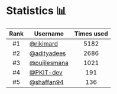 # Statistics 📊

|Rank|Username|Times used|
:--------:|--------|:--------:|
|#1|[@rikimard](https://github.com/rikimard)|5182|
|#2|[@adityadees](https://github.com/adityadees)|2686|
|#3|[@pujilesmana](https://github.com/pujilesmana)|1021|
|#4|[@PKIT-dev](https://github.com/PKIT-dev)|191|
|#5|[@shaffan94](https://github.com/shaffan94)|136|
